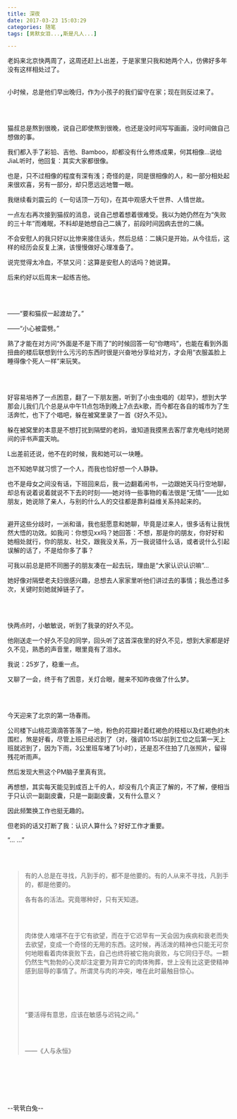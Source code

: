 ```yaml
---
title: 深夜
date: 2017-03-23 15:03:29
categories: 随笔
tags: [男默女泪...,斯是凡人...]

---
```

老妈来北京快两周了，这周还赶上L出差，于是家里只我和她两个人，仿佛好多年没有这样相处过了。<br /><br />

小时候，总是他们早出晚归，作为小孩子的我们留守在家；现在则反过来了。

<br /><br />

猫叔总是熬到很晚，说自己即使熬到很晚，也还是没时间写写画画，没时间做自己想做的事。

我们都入手了彩铅、吉他、Bamboo，却都没有什么修炼成果，何其相像...说给JiaL听时，他回复：其实大家都很像。

也是，只不过相像的程度有深有浅；奇怪的是，同是很相像的人，和一部分相处起来很欢喜，另有一部分，却只愿远远地瞥一眼。

我继续看刘震云的《一句话顶一万句》，在其中观感大千世界、人情世故。

一点左右再次接到猫叔的消息，说自己想着想着很难受。我以为她仍然在为“失败的三十年”而难眠，不料却是她想自己二姨了，前段时间因病去世的二姨。

不会安慰人的我只好以比惨来接住话头，然后总结：二姨只是开始，从今往后，这样的经历会反复上演，该慢慢做好心理准备了。

说完觉得太冷血，不禁又问：这算是安慰人的话吗？她说算。

后来约好以后周末一起练吉他。

<br /><br />

——“要和猫叔一起渡劫了。”

——“小心被雷劈。”

熟了才能在对方问“外面是不是下雨了”的时候回答一句“你瞎吗”，也能在看到外面扭曲的楼后联想到什么污污的东西时很是兴奋地分享给对方，才会用“衣服盖脸上睡得像个死人一样”来玩笑。

<br /><br />

好容易培养了一点困意，翻了一下朋友圈，听到了小虫虫唱的《趁早》，想到大学那会儿我们几个总是从中午11点包场到晚上7点去k歌，而今都在各自的城市为了生活奔忙，也下了个唱吧，躲在被窝里录了一首《好久不见》。

躲在被窝里的本意是不想打扰到隔壁的老妈，谁知道我摸黑去客厅拿充电线时她房间的评书声震天响。

L出差前还说，他不在的时候，我和她可以一块睡。

岂不知她早就习惯了一个人，而我也恰好想一个人静静。

也不是母女之间没有话，下班回来后，我一边翻着闲书，一边跟她天马行空地聊，却总有说着说着就说不下去的时刻——她对待一些事物的看法很是“无情”——比如朋友，她说除了亲人，与别的什么人的交往都是靠利益维关系持起来的。<br /><br />

避开这些分歧时，一派和谐，我也挺愿意和她聊，毕竟是过来人，很多话有让我恍然大悟的功效。如我问：你想见xx吗？她回答：不想，那是你的朋友，你好好和她相处就行，你的朋友、社交，跟我没关系，万一我说错什么话，或者说什么引起误解的话了，不是给你多了事？

可我以前总是把不同圈子的朋友凑在一起去玩，理由是“大家认识认识嘛”...

她好像对隔壁老夫妇很感兴趣，总想去人家家里听他们讲过去的事情；我怂恿过多次，关键时刻她就掉链子了。

<br /><br />

快两点时，小敏敏说，听到了我录的好久不见。

他刚送走一个好久不见的同学，回头听了这首深夜里的好久不见，想到大家都是好久不见，熟悉的声音里，眼里竟有了泪水。

我说：25岁了，稳重一点。

又聊了一会，终于有了困意，关灯合眼，醒来不知昨夜做了什么梦。

<br /><br />

今天迎来了北京的第一场春雨。

公司楼下山桃花滴滴答答落了一地，粉色的花瓣衬着红褐色的枝桠以及红褐色的木围栏，煞是好看，尽管上班已经迟到了（对，强调10:15以前到工位之后第一天上班就迟到了，因为下雨，3公里班车堵了1小时），还是忍不住拍了几张照片，留得残花听雨声。

然后发现大熊这个PM脑子里真有货。

再想想，其实每天能见到成百上千的人，却没有几个真正了解的，不了解，便相当于只认识一副副皮囊，只是一副副皮囊，又有什么意义？

因此频繁换工作也挺无趣的。

但老妈的话又打断了我：认识人算什么？好好工作才重要。

“... ...”

<br /><br />

> 有的人总是在寻找，凡到手的，都不是他要的。有的人从来不寻找，凡到手的，都是他要的。
> 
> 各有各的活法。究竟哪种好，只有天知道。
> 
> <br /><br />
> 
> 肉体使人难堪不在于它有欲望，而在于它迟早有一天会因为疾病和衰老而失去欲望，变成一个奇怪的无用的东西。这时候，再活泼的精神也只能无可奈何地眼看着肉体衰败下去，自己也终将被它拖向衰败，与它同归于尽。一颗仍然生气勃勃的心灵却注定要为背弃它的肉体殉葬，世上没有比这更使精神感到屈辱的事情了。所谓灵与肉的冲突，唯在此时最触目惊心。<br /><br />
> 
> <br /><br />
> 
> “要活得有意思，应该在敏感与迟钝之间。”
> 
> <br /><br />
> 
> ——《人与永恒》

<br /><br />

<br /><br />

--茕茕白兔--